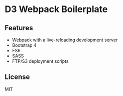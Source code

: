 # D3 Webpack Boilerplate


## Features
- Webpack with a live-reloading development server
- Bootstrap 4
- ES6
- SASS
- FTP/S3 deployment scripts

## License
MIT
